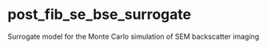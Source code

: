 # post_fib_se_bse_surrogate
Surrogate model for the Monte Carlo simulation of SEM backscatter imaging
